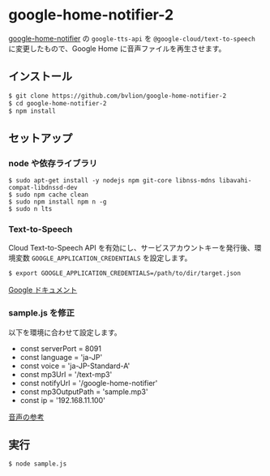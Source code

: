 # google-home-notifier-2

[google-home-notifier](https://github.com/noelportugal/google-home-notifier) の `google-tts-api` を `@google-cloud/text-to-speech` に変更したもので、Google Home に音声ファイルを再生させます。

## インストール

``` sh
$ git clone https://github.com/bvlion/google-home-notifier-2
$ cd google-home-notifier-2
$ npm install
```

## セットアップ

### node や依存ライブラリ

```
$ sudo apt-get install -y nodejs npm git-core libnss-mdns libavahi-compat-libdnssd-dev
$ sudo npm cache clean
$ sudo npm install npm n -g
$ sudo n lts
```

### Text-to-Speech

Cloud Text-to-Speech API を有効にし、サービスアカウントキーを発行後、環境変数 `GOOGLE_APPLICATION_CREDENTIALS` を設定します。

``` sh
$ export GOOGLE_APPLICATION_CREDENTIALS=/path/to/dir/target.json
```

[Google ドキュメント](https://cloud.google.com/text-to-speech/docs/quickstart-client-libraries)

### sample.js を修正

以下を環境に合わせて設定します。

- const serverPort = 8091
- const language = 'ja-JP'
- const voice = 'ja-JP-Standard-A'
- const mp3Url = '/text-mp3'
- const notifyUrl = '/google-home-notifier'
- const mp3OutputPath = 'sample.mp3'
- const ip = '192.168.11.100'

[音声の参考](https://cloud.google.com/text-to-speech/docs/voices)

## 実行

``` sh
$ node sample.js
```